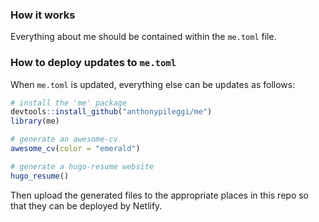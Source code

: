 
### How it works

Everything about me should be contained within the `me.toml` file.

### How to deploy updates to `me.toml`

When `me.toml` is updated, everything else can be updates as follows:

``` r
# install the 'me' package
devtools::install_github("anthonypileggi/me")
library(me)

# generate an awesome-cv
awesome_cv(color = "emerald")

# generate a hugo-resume website
hugo_resume()
```

Then upload the generated files to the appropriate places in this repo so that they can be deployed by Netlify.
